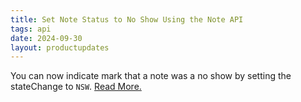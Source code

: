 ```yaml
---
title: Set Note Status to No Show Using the Note API
tags: api
date: 2024-09-30
layout: productupdates
---
```


You can now indicate mark that a note was a no show by setting the stateChange to `NSW`. [Read More.](/api/note/#update)